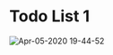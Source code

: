 
# Todo List 1

![Apr-05-2020 19-44-52](https://user-images.githubusercontent.com/26485327/78473801-fa279b00-7775-11ea-9e31-34a37761ed02.gif)

